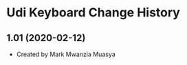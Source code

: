 Udi Keyboard Change History
====================

1.01 (2020-02-12)
----------------
* Created by Mark Mwanzia Muasya
